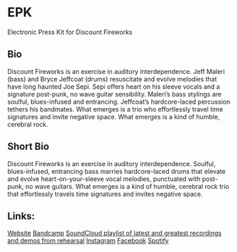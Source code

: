 # EPK

Electronic Press Kit for Discount Fireworks

## Bio
Discount Fireworks is an exercise in auditory interdependence. Jeff Maleri (bass) and Bryce Jeffcoat (drums) resuscitate and evolve melodies that have long haunted Joe Sepi. Sepi offers heart on his sleeve vocals and a signature post-punk, no wave guitar sensibility. Maleri’s bass stylings are soulful, blues-infused and entrancing. Jeffcoat’s hardcore-laced percussion tethers his bandmates. What emerges is a trio who effortlessly travel time signatures and invite negative space. What emerges is a kind of humble, cerebral rock.

## Short Bio
Discount Fireworks is an exercise in auditory interdependence. Soulful, blues-infused, entrancing bass marries hardcore-laced drums that elevate and evolve heart-on-your-sleeve vocal melodies, punctuated with post-punk, no wave guitars. What emerges is a kind of humble, cerebral rock trio that effortlessly travels time signatures and invites negative space.

## Links:
[Website](https://DiscountFireworks.band)
[Bandcamp](https://discountfireworksband.bandcamp.com)
[SoundCloud playlist of latest and greatest recordings and demos from rehearsal](https://soundcloud.com/discount-fireworks/sets/latest-and-greatest)
[Instagram](https://instagram.com/discountfireworksband)
[Facebook](https://www.facebook.com/discountfireworksband)
[Spotify](https://open.spotify.com/artist/7amxh0PGaAabzr7mYZAnD2?si=8jlwjXrNSN-3jkAtLtXN3g)
